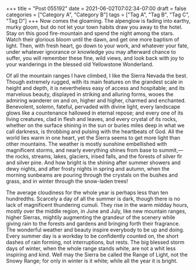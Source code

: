 +++
title = "Post 055192"
date = 2021-06-02T07:02:34-07:00
draft = false
categories = ["Category A", "Category B"]
tags = ["Tag A", "Tag B", "Tag C", "Tag D"]
+++
Now comes the gloaming. The alpenglow is fading into earthy, murky gloom, but do not let your town habits draw you away to the hotel. Stay on this good fire-mountain and spend the night among the stars. Watch their glorious bloom until the dawn, and get one more baptism of light. Then, with fresh heart, go down to your work, and whatever your fate, under whatever ignorance or knowledge you may afterward chance to suffer, you will remember these fine, wild views, and look back with joy to your wanderings in the blessed old Yellowstone Wonderland.

Of all the mountain ranges I have climbed, I like the Sierra Nevada the best. Though extremely rugged, with its main features on the grandest scale in height and depth, it is nevertheless easy of access and hospitable; and its marvelous beauty, displayed in striking and alluring forms, wooes the admiring wanderer on and on, higher and higher, charmed and enchanted. Benevolent, solemn, fateful, pervaded with divine light, every landscape glows like a countenance hallowed in eternal repose; and every one of its living creatures, clad in flesh and leaves, and every crystal of its rocks, whether on the surface shining in the sun or buries miles deep in what we call darkness, is throbbing and pulsing with the heartbeats of God. All the world lies warm in one heart, yet the Sierra seems to get more light than other mountains. The weather is mostly sunshine embellished with magnificent storms, and nearly everything shines from base to summit,—the rocks, streams, lakes, glaciers, irised falls, and the forests of silver fir and silver pine. And how bright is the shining after summer showers and dewy nights, and after frosty nights in spring and autumn, when the morning sunbeams are pouring through the crystals on the bushes and grass, and in winter through the snow-laden trees!

The average cloudiness for the whole year is perhaps less than ten hundredths. Scarcely a day of all the summer is dark, though there is no lack of magnificent thundering cumuli. They rise in the warm midday hours, mostly over the middle region, in June and July, like new mountain ranges, higher Sierras, mightily augmenting the grandeur of the scenery while giving rain to the forests and gardens and bringing forth their fragrance. The wonderful weather and beauty inspire everybody to be up and doing. Every summer day is a workday to be confidently counted on, the short dashes of rain forming, not interruptions, but rests. The big blessed storm days of winter, when the whole range stands white, are not a whit less inspiring and kind. Well may the Sierra be called the Range of Light, not the Snowy Range; for only in winter is it white; while all the year it is bright.
